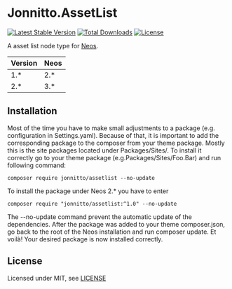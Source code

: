 Jonnitto.AssetList
==================

[![Latest Stable Version](https://poser.pugx.org/jonnitto/assetlist/v/stable)](https://packagist.org/packages/jonnitto/assetlist)
[![Total Downloads](https://poser.pugx.org/jonnitto/assetlist/downloads)](https://packagist.org/packages/jonnitto/assetlist)
[![License](https://poser.pugx.org/jonnitto/assetlist/license)](https://packagist.org/packages/jonnitto/assetlist)

A asset list node type for [Neos](https://www.neos.io).

| Version | Neos   |
|---------|--------|
| 1.*     | 2.*    |
| 2.*     | 3.*    |

Installation
------------
Most of the time you have to make small adjustments to a package (e.g. configuration in Settings.yaml). Because of that, it is important to add the corresponding package to the composer from your theme package. Mostly this is the site packages located under Packages/Sites/. To install it correctly go to your theme package (e.g.Packages/Sites/Foo.Bar) and run following command:

```
composer require jonnitto/assetlist --no-update
```

To install the package under Neos 2.* you have to enter
```
composer require "jonnitto/assetlist:^1.0" --no-update
```

The --no-update command prevent the automatic update of the dependencies. After the package was added to your theme composer.json, go back to the root of the Neos installation and run composer update. Et voilà! Your desired package is now installed correctly.



License
-------

Licensed under MIT, see [LICENSE](LICENSE)
